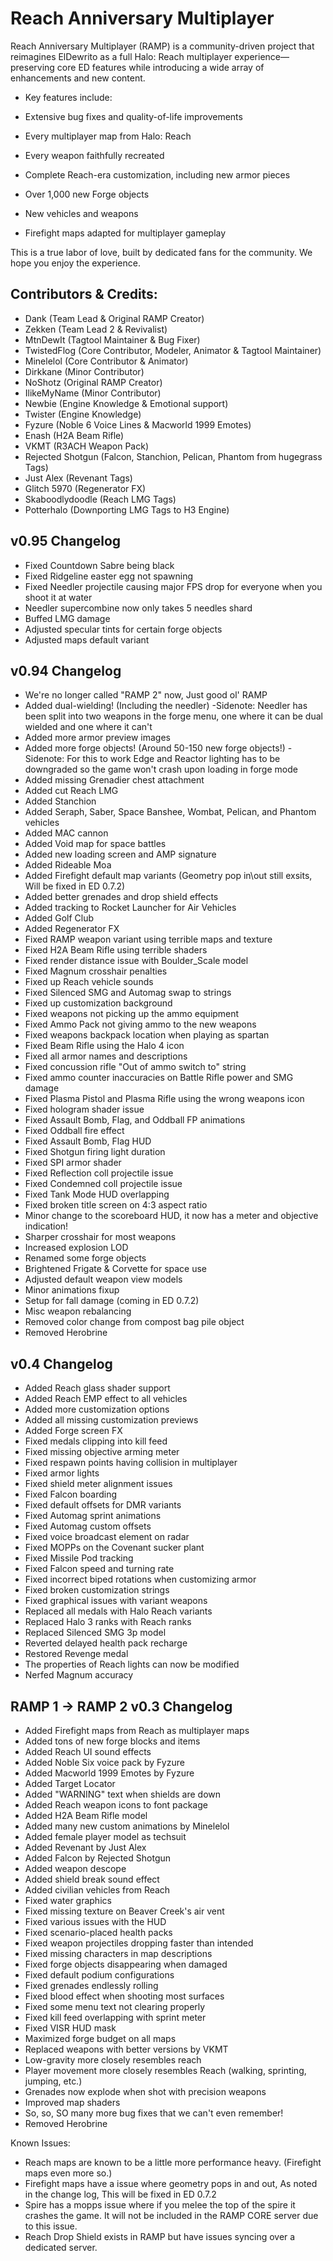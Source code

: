 # Reach Anniversary Multiplayer

Reach Anniversary Multiplayer (RAMP) is a community-driven project that reimagines ElDewrito as a full Halo: Reach multiplayer experience—preserving core ED features while introducing a wide array of enhancements and new content.

- Key features include:

- Extensive bug fixes and quality-of-life improvements

- Every multiplayer map from Halo: Reach

- Every weapon faithfully recreated

- Complete Reach-era customization, including new armor pieces

- Over 1,000 new Forge objects

- New vehicles and weapons

- Firefight maps adapted for multiplayer gameplay

This is a true labor of love, built by dedicated fans for the community. We hope you enjoy the experience.

## Contributors & Credits:
- Dank (Team Lead & Original RAMP Creator)
- Zekken (Team Lead 2 & Revivalist)
- MtnDewIt (Tagtool Maintainer & Bug Fixer)
- TwistedFlog (Core Contributor, Modeler, Animator & Tagtool Maintainer)
- Minelelol (Core Contributor & Animator)
- Dirkkane (Minor Contributor)
- NoShotz (Original RAMP Creator)
- IlikeMyName (Minor Contributor)
- Newbie (Engine Knowledge & Emotional support)
- Twister (Engine Knowledge)
- Fyzure (Noble 6 Voice Lines & Macworld 1999 Emotes)
- Enash (H2A Beam Rifle)
- VKMT (R3ACH Weapon Pack)
- Rejected Shotgun (Falcon, Stanchion, Pelican, Phantom from hugegrass Tags)
- Just Alex (Revenant Tags)
- Glitch 5970 (Regenerator FX)
- Skaboodlydoodle (Reach LMG Tags)
- Potterhalo (Downporting LMG Tags to H3 Engine)


## v0.95 Changelog
- Fixed Countdown Sabre being black
- Fixed Ridgeline easter egg not spawning
- Fixed Needler projectile causing major FPS drop for everyone when you shoot it at water
- Needler supercombine now only takes 5 needles shard
- Buffed LMG damage
- Adjusted specular tints for certain forge objects
- Adjusted maps default variant

## v0.94 Changelog
- We're no longer called "RAMP 2" now, Just good ol' RAMP
- Added dual-wielding! (Including the needler)
  -Sidenote: Needler has been split into two weapons in the forge menu, one where it can be dual wielded and one where it can't
- Added more armor preview images
- Added more forge objects! (Around 50-150 new forge objects!)
  -Sidenote: For this to work Edge and Reactor lighting has to be downgraded so the game won't crash upon loading in forge mode
- Added missing Grenadier chest attachment
- Added cut Reach LMG
- Added Stanchion
- Added Seraph, Saber, Space Banshee, Wombat, Pelican, and Phantom vehicles
- Added MAC cannon
- Added Void map for space battles
- Added new loading screen and AMP signature
- Added Rideable Moa
- Added Firefight default map variants (Geometry pop in\out still exsits, Will be fixed in ED 0.7.2)
- Added better grenades and drop shield effects
- Added tracking to Rocket Launcher for Air Vehicles
- Added Golf Club
- Added Regenerator FX
- Fixed RAMP weapon variant using terrible maps and texture
- Fixed H2A Beam Rifle using terrible shaders
- Fixed render distance issue with Boulder_Scale model
- Fixed Magnum crosshair penalties
- Fixed up Reach vehicle sounds
- Fixed Silenced SMG and Automag swap to strings
- Fixed up customization background
- Fixed weapons not picking up the ammo equipment
- Fixed Ammo Pack not giving ammo to the new weapons
- Fixed weapons backpack location when playing as spartan
- Fixed Beam Rifle using the Halo 4 icon
- Fixed all armor names and descriptions
- Fixed concussion rifle "Out of ammo switch to" string
- Fixed ammo counter inaccuracies on Battle Rifle power and SMG damage
- Fixed Plasma Pistol and Plasma Rifle using the wrong weapons icon
- Fixed hologram shader issue
- Fixed Assault Bomb, Flag, and Oddball FP animations
- Fixed Oddball fire effect
- Fixed Assault Bomb, Flag HUD
- Fixed Shotgun firing light duration
- Fixed SPI armor shader
- Fixed Reflection coll projectile issue
- Fixed Condemned coll projectile issue
- Fixed Tank Mode HUD overlapping
- Fixed broken title screen on 4:3 aspect ratio
- Minor change to the scoreboard HUD, it now has a meter and objective indication!
- Sharper crosshair for most weapons
- Increased explosion LOD
- Renamed some forge objects
- Brightened Frigate & Corvette for space use
- Adjusted default weapon view models
- Minor animations fixup
- Setup for fall damage (coming in ED 0.7.2)
- Misc weapon rebalancing
- Removed color change from compost bag pile object
- Removed Herobrine

## v0.4 Changelog
- Added Reach glass shader support
- Added Reach EMP effect to all vehicles
- Added more customization options
- Added all missing customization previews
- Added Forge screen FX
- Fixed medals clipping into kill feed 
- Fixed missing objective arming meter
- Fixed respawn points having collision in multiplayer
- Fixed armor lights
- Fixed shield meter alignment issues
- Fixed Falcon boarding
- Fixed default offsets for DMR variants
- Fixed Automag sprint animations 
- Fixed Automag custom offsets
- Fixed voice broadcast element on radar
- Fixed MOPPs on the Covenant sucker plant
- Fixed Missile Pod tracking
- Fixed Falcon speed and turning rate
- Fixed incorrect biped rotations when customizing armor
- Fixed broken customization strings
- Fixed graphical issues with variant weapons
- Replaced all medals with Halo Reach variants
- Replaced Halo 3 ranks with Reach ranks
- Replaced Silenced SMG 3p model
- Reverted delayed health pack recharge
- Restored Revenge medal
- The properties of Reach lights can now be modified
- Nerfed Magnum accuracy

## RAMP 1 -> RAMP 2 v0.3 Changelog
- Added Firefight maps from Reach as multiplayer maps
- Added tons of new forge blocks and items
- Added Reach UI sound effects
- Added Noble Six voice pack by Fyzure
- Added Macworld 1999 Emotes by Fyzure
- Added Target Locator
- Added "WARNING" text when shields are down
- Added Reach weapon icons to font package
- Added H2A Beam Rifle model
- Added many new custom animations by Minelelol
- Added female player model as techsuit
- Added Revenant by Just Alex
- Added Falcon by Rejected Shotgun
- Added weapon descope
- Added shield break sound effect
- Added civilian vehicles from Reach
- Fixed water graphics
- Fixed missing texture on Beaver Creek's air vent
- Fixed various issues with the HUD
- Fixed scenario-placed health packs
- Fixed weapon projectiles dropping faster than intended
- Fixed missing characters in map descriptions
- Fixed forge objects disappearing when damaged
- Fixed default podium configurations
- Fixed grenades endlessly rolling
- Fixed blood effect when shooting most surfaces
- Fixed some menu text not clearing properly
- Fixed kill feed overlapping with sprint meter
- Fixed VISR HUD mask
- Maximized forge budget on all maps
- Replaced weapons with better versions by VKMT
- Low-gravity more closely resembles reach
- Player movement more closely resembles Reach (walking, sprinting, jumping, etc.)
- Grenades now explode when shot with precision weapons
- Improved map shaders
- So, so, SO many more bug fixes that we can't even remember!
- Removed Herobrine

Known Issues:
- Reach maps are known to be a little more performance heavy. (Firefight maps even more so.)
- Firefight maps have a issue where geometry pops in and out, As noted in the change log, This will be fixed in ED 0.7.2
- Spire has a mopps issue where if you melee the top of the spire it crashes the game. It will not be included in the RAMP CORE server due to this issue.
- Reach Drop Shield exists in RAMP but have issues syncing over a dedicated server.


